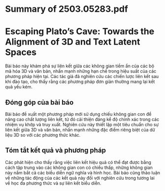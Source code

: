 # Summary of 2503.05283.pdf

# Escaping Plato’s Cave: Towards the Alignment of 3D and Text Latent Spaces

Bài báo này khám phá sự liên kết giữa các không gian tiềm ẩn của các bộ mã hóa 3D và văn bản, nhấn mạnh những hạn chế trong hiệu suất của các phương pháp hiện tại. Các tác giả đã nghiên cứu các chiến lược liên kết sau khi đào tạo, cho thấy rằng các phương pháp đơn giản thường mang lại kết quả yếu kém.

## Đóng góp của bài báo

Bài báo đề xuất một phương pháp mới sử dụng chiếu không gian con để nâng cao chất lượng liên kết, từ đó cải thiện đáng kể độ chính xác trong các nhiệm vụ khớp và truy xuất. Nghiên cứu này thiết lập một tiêu chuẩn cho sự liên kết giữa 3D và văn bản, nhấn mạnh những đặc điểm riêng biệt của dữ liệu 3D so với các phương thức khác.

## Tóm tắt kết quả và phương pháp

Các phát hiện cho thấy rằng việc liên kết hiệu quả có thể đạt được bằng cách tập trung vào các không gian con có chiều thấp, những không gian này nắm bắt cả các biểu diễn ngữ nghĩa và hình học. Bài báo cũng thảo luận về những tác động của các kết quả này đối với nghiên cứu trong tương lai về học đa phương thức và sự liên kết biểu diễn.
